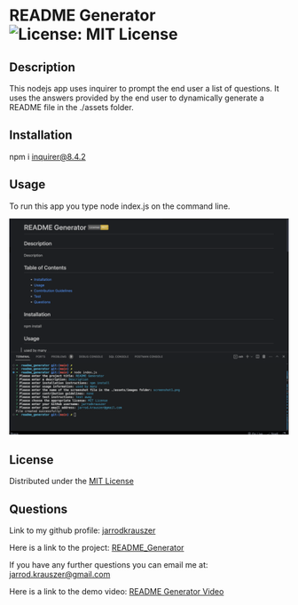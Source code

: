 # README Generator     ![License: MIT License](https://img.shields.io/badge/License-MIT-yellow.svg)
  
## Description
  
This nodejs app uses inquirer to prompt the end user a list of questions.  It uses the answers provided by the end user to dynamically generate a README file in the ./assets folder.

## Installation

npm i inquirer@8.4.2

## Usage

To run this app you type node index.js on the command line.

![screenshot.png](assets/images/screenshot.png)

## License
  
Distributed under the [MIT License](https://opensource.org/licenses/MIT)

 ## Questions

Link to my github profile: [jarrodkrauszer](https://github.com/jarrodkrauszer)

Here is a link to the project: [README_Generator](https://github.com/jarrodkrauszer/readme_generator)
  
If you have any further questions you can email me at: [jarrod.krauszer@gmail.com](jarrod.krauszer@gmail.com)

Here is a link to the demo video: [README Generator Video](https://youtu.be/UZi-xTPb4hY)
